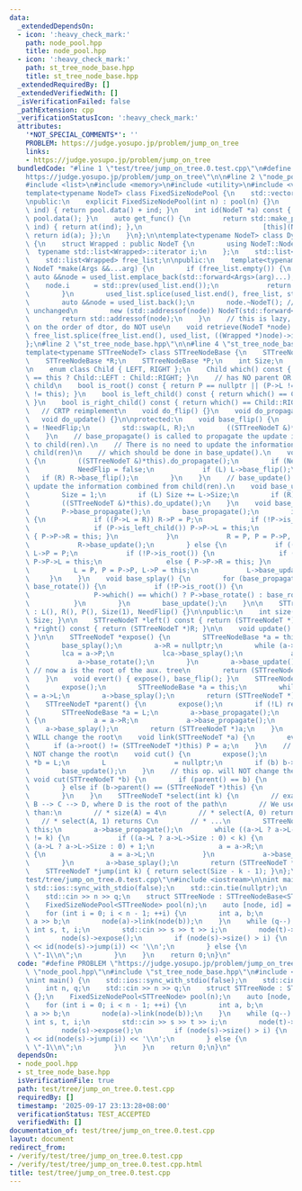 ```yaml
---
data:
  _extendedDependsOn:
  - icon: ':heavy_check_mark:'
    path: node_pool.hpp
    title: node_pool.hpp
  - icon: ':heavy_check_mark:'
    path: st_tree_node_base.hpp
    title: st_tree_node_base.hpp
  _extendedRequiredBy: []
  _extendedVerifiedWith: []
  _isVerificationFailed: false
  _pathExtension: cpp
  _verificationStatusIcon: ':heavy_check_mark:'
  attributes:
    '*NOT_SPECIAL_COMMENTS*': ''
    PROBLEM: https://judge.yosupo.jp/problem/jump_on_tree
    links:
    - https://judge.yosupo.jp/problem/jump_on_tree
  bundledCode: "#line 1 \"test/tree/jump_on_tree.0.test.cpp\"\n#define PROBLEM \"\
    https://judge.yosupo.jp/problem/jump_on_tree\"\n\n#line 2 \"node_pool.hpp\"\n\n\
    #include <list>\n#include <memory>\n#include <utility>\n#include <vector>\n\n\
    template<typename NodeT> class FixedSizeNodePool {\n    std::vector<NodeT> pool;\n\
    \npublic:\n    explicit FixedSizeNodePool(int n) : pool(n) {}\n    NodeT *at(int\
    \ ind) { return pool.data() + ind; }\n    int id(NodeT *a) const { return a -\
    \ pool.data(); }\n    auto get_func() {\n        return std::make_pair([this](int\
    \ ind) { return at(ind); },\n                              [this](NodeT *a) {\
    \ return id(a); });\n    }\n};\n\ntemplate<typename NodeT> class DynamicSizeNodePool\
    \ {\n    struct Wrapped : public NodeT {\n        using NodeT::NodeT;\n      \
    \  typename std::list<Wrapped>::iterator i;\n    };\n    std::list<Wrapped> used_list;\n\
    \    std::list<Wrapped> free_list;\n\npublic:\n    template<typename... Args>\
    \ NodeT *make(Args &&...arg) {\n        if (free_list.empty()) {\n           \
    \ auto &&node = used_list.emplace_back(std::forward<Args>(arg)...);\n        \
    \    node.i      = std::prev(used_list.end());\n            return std::addressof(node);\n\
    \        }\n        used_list.splice(used_list.end(), free_list, std::prev(free_list.end()));\n\
    \        auto &&node = used_list.back();\n        node.~NodeT(); // i remains\
    \ unchanged\n        new (std::addressof(node)) NodeT(std::forward<Args>(arg)...);\n\
    \        return std::addressof(node);\n    }\n    // this is lazy, if sth. relies\
    \ on the order of dtor, do NOT use\n    void retrieve(NodeT *node) {\n       \
    \ free_list.splice(free_list.end(), used_list, ((Wrapped *)node)->i);\n    }\n\
    };\n#line 2 \"st_tree_node_base.hpp\"\n\n#line 4 \"st_tree_node_base.hpp\"\n\n\
    template<typename STTreeNodeT> class STTreeNodeBase {\n    STTreeNodeBase *L;\n\
    \    STTreeNodeBase *R;\n    STTreeNodeBase *P;\n    int Size;\n    bool NeedFlip;\n\
    \n    enum class Child { LEFT, RIGHT };\n    Child which() const { return P->L\
    \ == this ? Child::LEFT : Child::RIGHT; }\n    // has NO parent OR NOT a prefered\
    \ child\n    bool is_root() const { return P == nullptr || (P->L != this && P->R\
    \ != this); }\n    bool is_left_child() const { return which() == Child::LEFT;\
    \ }\n    bool is_right_child() const { return which() == Child::RIGHT; }\n\n \
    \   // CRTP reimplement\n    void do_flip() {}\n    void do_propagate() {}\n \
    \   void do_update() {}\n\nprotected:\n    void base_flip() {\n        NeedFlip\
    \ = !NeedFlip;\n        std::swap(L, R);\n        ((STTreeNodeT &)*this).do_flip();\n\
    \    }\n    // base_propagate() is called to propagate the update information\
    \ to child(ren).\n    // There is no need to update the information combined from\
    \ child(ren)\n    // which should be done in base_update().\n    void base_propagate()\
    \ {\n        ((STTreeNodeT &)*this).do_propagate();\n        if (NeedFlip) {\n\
    \            NeedFlip = false;\n            if (L) L->base_flip();\n         \
    \   if (R) R->base_flip();\n        }\n    }\n    // base_update() is called to\
    \ update the information combined from child(ren).\n    void base_update() {\n\
    \        Size = 1;\n        if (L) Size += L->Size;\n        if (R) Size += R->Size;\n\
    \        ((STTreeNodeT &)*this).do_update();\n    }\n    void base_rotate() {\n\
    \        P->base_propagate();\n        base_propagate();\n        if (is_left_child())\
    \ {\n            if ((P->L = R)) R->P = P;\n            if (!P->is_root()) {\n\
    \                if (P->is_left_child()) P->P->L = this;\n                else\
    \ { P->P->R = this; }\n            }\n            R = P, P = P->P, R->P = this;\n\
    \            R->base_update();\n        } else {\n            if ((P->R = L))\
    \ L->P = P;\n            if (!P->is_root()) {\n                if (P->is_left_child())\
    \ P->P->L = this;\n                else { P->P->R = this; }\n            }\n \
    \           L = P, P = P->P, L->P = this;\n            L->base_update();\n   \
    \     }\n    }\n    void base_splay() {\n        for (base_propagate(); !is_root();\
    \ base_rotate()) {\n            if (!P->is_root()) {\n                P->P->base_propagate();\n\
    \                P->which() == which() ? P->base_rotate() : base_rotate();\n \
    \           }\n        }\n        base_update();\n    }\n\n    STTreeNodeBase()\
    \ : L(), R(), P(), Size(1), NeedFlip() {}\n\npublic:\n    int size() const { return\
    \ Size; }\n\n    STTreeNodeT *left() const { return (STTreeNodeT *)L; }\n    STTreeNodeT\
    \ *right() const { return (STTreeNodeT *)R; }\n\n    void update() { base_update();\
    \ }\n\n    STTreeNodeT *expose() {\n        STTreeNodeBase *a = this, *lca = a;\n\
    \        base_splay();\n        a->R = nullptr;\n        while (a->P) {\n    \
    \        lca = a->P;\n            lca->base_splay();\n            a->P->R = a;\n\
    \            a->base_rotate();\n        }\n        a->base_update();\n       \
    \ // now a is the root of the aux. tree\n        return (STTreeNodeT *)lca;\n\
    \    }\n    void evert() { expose(), base_flip(); }\n    STTreeNodeT *root() {\n\
    \        expose();\n        STTreeNodeBase *a = this;\n        while (a->L) a\
    \ = a->L;\n        a->base_splay();\n        return (STTreeNodeT *)a;\n    }\n\
    \    STTreeNodeT *parent() {\n        expose();\n        if (!L) return nullptr;\n\
    \        STTreeNodeBase *a = L;\n        a->base_propagate();\n        while (a->R)\
    \ {\n            a = a->R;\n            a->base_propagate();\n        }\n    \
    \    a->base_splay();\n        return (STTreeNodeT *)a;\n    }\n    // this op.\
    \ WILL change the root\n    void link(STTreeNodeT *a) {\n        evert();\n  \
    \      if (a->root() != (STTreeNodeT *)this) P = a;\n    }\n    // this op. will\
    \ NOT change the root\n    void cut() {\n        expose();\n        STTreeNodeBase\
    \ *b = L;\n        L                 = nullptr;\n        if (b) b->P = nullptr;\n\
    \        base_update();\n    }\n    // this op. will NOT change the root\n   \
    \ void cut(STTreeNodeT *b) {\n        if (parent() == b) {\n            cut();\n\
    \        } else if (b->parent() == (STTreeNodeT *)this) {\n            b->cut();\n\
    \        }\n    }\n    STTreeNodeT *select(int k) {\n        // example: A -->\
    \ B --> C --> D, where D is the root of the path\n        // We use expose(A)\
    \ than:\n        // * size(A) = 4\n        // * select(A, 0) returns D\n     \
    \   // * select(A, 1) returns C\n        // * ...\n        STTreeNodeBase *a =\
    \ this;\n        a->base_propagate();\n        while ((a->L ? a->L->Size : 0)\
    \ != k) {\n            if ((a->L ? a->L->Size : 0) < k) {\n                k -=\
    \ (a->L ? a->L->Size : 0) + 1;\n                a = a->R;\n            } else\
    \ {\n                a = a->L;\n            }\n            a->base_propagate();\n\
    \        }\n        a->base_splay();\n        return (STTreeNodeT *)a;\n    }\n\
    \    STTreeNodeT *jump(int k) { return select(Size - k - 1); }\n};\n#line 5 \"\
    test/tree/jump_on_tree.0.test.cpp\"\n#include <iostream>\n\nint main() {\n   \
    \ std::ios::sync_with_stdio(false);\n    std::cin.tie(nullptr);\n    int n, q;\n\
    \    std::cin >> n >> q;\n    struct STTreeNode : STTreeNodeBase<STTreeNode> {};\n\
    \    FixedSizeNodePool<STTreeNode> pool(n);\n    auto [node, id] = pool.get_func();\n\
    \    for (int i = 0; i < n - 1; ++i) {\n        int a, b;\n        std::cin >>\
    \ a >> b;\n        node(a)->link(node(b));\n    }\n    while (q--) {\n       \
    \ int s, t, i;\n        std::cin >> s >> t >> i;\n        node(t)->evert();\n\
    \        node(s)->expose();\n        if (node(s)->size() > i) {\n            std::cout\
    \ << id(node(s)->jump(i)) << '\\n';\n        } else {\n            std::cout <<\
    \ \"-1\\n\";\n        }\n    }\n    return 0;\n}\n"
  code: "#define PROBLEM \"https://judge.yosupo.jp/problem/jump_on_tree\"\n\n#include\
    \ \"node_pool.hpp\"\n#include \"st_tree_node_base.hpp\"\n#include <iostream>\n\
    \nint main() {\n    std::ios::sync_with_stdio(false);\n    std::cin.tie(nullptr);\n\
    \    int n, q;\n    std::cin >> n >> q;\n    struct STTreeNode : STTreeNodeBase<STTreeNode>\
    \ {};\n    FixedSizeNodePool<STTreeNode> pool(n);\n    auto [node, id] = pool.get_func();\n\
    \    for (int i = 0; i < n - 1; ++i) {\n        int a, b;\n        std::cin >>\
    \ a >> b;\n        node(a)->link(node(b));\n    }\n    while (q--) {\n       \
    \ int s, t, i;\n        std::cin >> s >> t >> i;\n        node(t)->evert();\n\
    \        node(s)->expose();\n        if (node(s)->size() > i) {\n            std::cout\
    \ << id(node(s)->jump(i)) << '\\n';\n        } else {\n            std::cout <<\
    \ \"-1\\n\";\n        }\n    }\n    return 0;\n}\n"
  dependsOn:
  - node_pool.hpp
  - st_tree_node_base.hpp
  isVerificationFile: true
  path: test/tree/jump_on_tree.0.test.cpp
  requiredBy: []
  timestamp: '2025-09-17 23:13:28+08:00'
  verificationStatus: TEST_ACCEPTED
  verifiedWith: []
documentation_of: test/tree/jump_on_tree.0.test.cpp
layout: document
redirect_from:
- /verify/test/tree/jump_on_tree.0.test.cpp
- /verify/test/tree/jump_on_tree.0.test.cpp.html
title: test/tree/jump_on_tree.0.test.cpp
---
```

